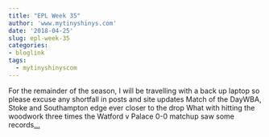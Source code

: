 ```yaml
---
title: "EPL Week 35"
author: 'www.mytinyshinys.com'
date: '2018-04-25'
slug: epl-week-35
categories:
- bloglink
tags:
  - mytinyshinyscom
---
```


For the remainder of the season, I will be travelling with a back up laptop so please excuse any shortfall in posts and site updates Match of the DayWBA, Stoke and Southampton edge ever closer to the drop What with hitting the woodwork three times the Watford v Palace 0-0 matchup saw some records[... <i class="fas fa-external-link-alt"></i>](https://www.mytinyshinys.com/2018/04/25/epl-week-35/)

